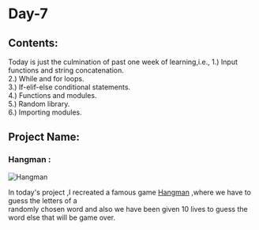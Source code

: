 # Day-7
## Contents:
Today is just the culmination of past one week of learning,i.e.,
1.) Input functions and string concatenation. \
2.) While and for loops. \
3.) If-elif-else conditional statements. \
4.) Functions and modules. \
5.) Random library. \
6.) Importing modules.
## Project Name:
### Hangman : 
![Hangman](https://www.pngfind.com/pngs/m/541-5417358_use-the-letters-below-to-guess-which-justice.png)


In today's project ,I recreated a famous game [Hangman](https://en.wikipedia.org/wiki/Hangman_(game)) ,where we have to guess the letters of a \
randomly chosen word and also we have been given 10 lives to guess the word else that will be game over.


